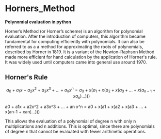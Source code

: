 # Horners_Method
**Polynomial evaluation in python** 

Horner’s Method (or Horner’s scheme) is an algorithm for polynomial evaluation. 
After the introduction of computers, this algorithm became fundamental for computing efficiently with polynomials. 
It can also be referred to as a a method for approximating the roots of polynomials, described by Horner in 1819. 
It is a variant of the Newton-Raphson Method made more efficient for hand calculation by the application of Horner's rule. 
It was widely used until computers came into general use around 1970.

## Horner's Rule

$$a_0+a_1 x+a_2 x^{2}+a_3 x^{3}+...+a_n x^{n} = a_0+x\left(a_1+x\left(a_2+x\left(a_3+...+x\left(a_{n-1}+xa_n \right)...\right)\right)\right)$$

a0 + a1x + a2x^2 + a3x^3 + … + an x^n =
a0 + x(a1 + x(a2 + x(a3 + … + x(an-1 + xan)…))) 

This allows the evaluation of a polynomial of degree n with only n multiplications and n additions. 
This is optimal, since there are polynomials of degree n that cannot be evaluated with fewer arithmetic operations. 
